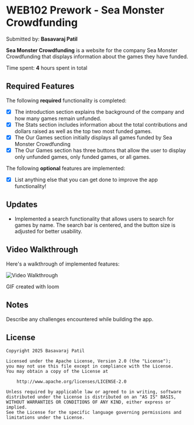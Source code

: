 # WEB102 Prework - Sea Monster Crowdfunding

Submitted by: **Basavaraj Patil**

**Sea Monster Crowdfunding** is a website for the company Sea Monster Crowdfunding that displays information about the games they have funded.

Time spent: **4** hours spent in total

## Required Features

The following **required** functionality is completed:

* [x] The introduction section explains the background of the company and how many games remain unfunded.
* [x] The Stats section includes information about the total contributions and dollars raised as well as the top two most funded games.
* [x] The Our Games section initially displays all games funded by Sea Monster Crowdfunding
* [x] The Our Games section has three buttons that allow the user to display only unfunded games, only funded games, or all games.

The following **optional** features are implemented:

* [x] List anything else that you can get done to improve the app functionality!


## Updates

- Implemented a search functionality that allows users to search for games by name. The search bar is centered, and the button size is adjusted for better usability.

## Video Walkthrough

Here's a walkthrough of implemented features:

<img src='https://www.loom.com/share/3ec6a5e390174407b250eaa83c2b38ae?sid=4164759a-8b89-45fa-ba00-c1db0b7e317a' title='Video Walkthrough' width='' alt='Video Walkthrough' />

<!-- Replace this with whatever GIF tool you used! -->
GIF created with loom 
<!-- Recommended tools:
[Kap](https://getkap.co/) for macOS
[ScreenToGif](https://www.screentogif.com/) for Windows
[peek](https://github.com/phw/peek) for Linux. -->

## Notes

Describe any challenges encountered while building the app.

## License

    Copyright 2025 Basavaraj Patil

    Licensed under the Apache License, Version 2.0 (the "License");
    you may not use this file except in compliance with the License.
    You may obtain a copy of the License at

        http://www.apache.org/licenses/LICENSE-2.0

    Unless required by applicable law or agreed to in writing, software
    distributed under the License is distributed on an "AS IS" BASIS,
    WITHOUT WARRANTIES OR CONDITIONS OF ANY KIND, either express or implied.
    See the License for the specific language governing permissions and
    limitations under the License.
